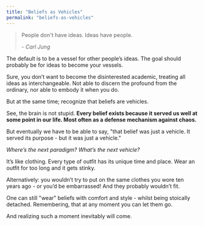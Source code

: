 ```yaml
---
title: "Beliefs as Vehicles"
permalink: "beliefs-as-vehicles"
---
```


> People don't have ideas. Ideas have people.
> 
> <cite>- Carl Jung</cite>

The default is to be a vessel for other people’s ideas. The goal should probably be for ideas to become your vessels.

Sure, you don’t want to become the disinterested academic, treating all ideas as interchangeable. Not able to discern the profound from the ordinary, nor able to embody it when you do.

But at the same time; recognize that beliefs are vehicles.

See, the brain is not stupid. **Every belief exists because it served us well at some point in our life. Most often as a defense mechanism against chaos.**

But eventually we have to be able to say, "that belief was just a vehicle. It served its purpose - but it was just a vehicle."

_Where’s the next paradigm? What’s the next vehicle?_

It’s like clothing. Every type of outfit has its unique time and place. Wear an outfit for too long and it gets stinky.

Alternatively: you wouldn’t try to put on the same clothes you wore ten years ago - or you’d be embarrassed! And they probably wouldn’t fit.

One can still "wear" beliefs with comfort and style - whilst being stoically detached. Remembering, that at any moment you can let them go. 

And realizing such a moment inevitably will come.

